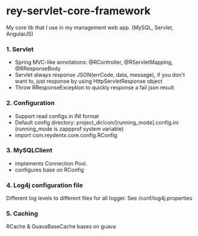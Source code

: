 # rey-servlet-core-framework

My core lib that I use in my management web app. (MySQL, Servlet, AngularJS)
### 1. Servlet
- Spring MVC-like annotations: @RController, @RServletMapping, @RResponseBody
- Servlet always response JSON(errCode, data, message), if you don't want to, just response by using HttpServletResponse object
- Throw RResponseException to quickly response a fail json result

### 2. Configuration
- Support read configs in INI format
- Default config directory: project_dir/con/[running_mode].config.ini (running_mode is zappprof system variable)
- import com.reydentx.core.config.RConfig <br>

### 3. MySQLClient
- implements Connection Pool.
- configures base on RConfig

### 4. Log4j configuration file
Different log levels to different files for all logger. See /conf/log4j.properties

### 5. Caching
RCache & GuavaBaseCache bases on guava
